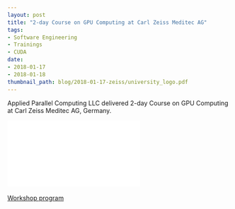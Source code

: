 ```yaml
---
layout: post
title: "2-day Course on GPU Computing at Carl Zeiss Meditec AG"
tags:
- Software Engineering
- Trainings
- CUDA
date:
- 2018-01-17
- 2018-01-18
thumbnail_path: blog/2018-01-17-zeiss/university_logo.pdf
---
```


Applied Parallel Computing LLC delivered 2-day Course on GPU Computing at Carl Zeiss Meditec AG, Germany.

![alt text](\assets\img\blog\2018-01-17-zeiss\university_logo.pdf "Logo Title Text 1")

[Workshop program](\assets\img\blog\2018-01-17-zeiss\program.pdf)
